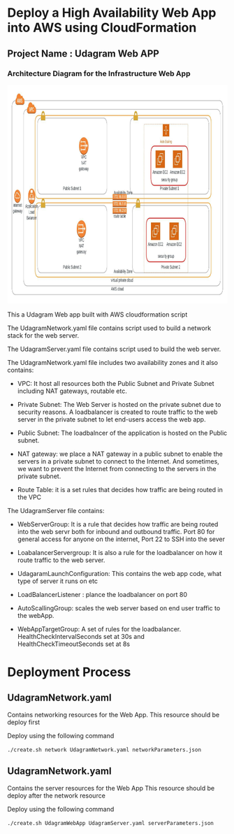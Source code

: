 <h1>Deploy a High Availability Web App into AWS using CloudFormation</h1>

<h2>Project Name : Udagram Web APP</h2>

<h3>Architecture Diagram for the Infrastructure Web App</h3> 

<img src="ArchitectureDiagram.jpeg" alt="Infrastructure Diagram for the WebAPP" width="800" height="500">


<p> This a Udagram Web app  built with AWS cloudformation script </p>

<p>The UdagramNetwork.yaml file contains script used to build a network stack for the web server.</p>

<p>The UdagramServer.yaml file contains script used to build the web server.</p>

<p> The UdagramNetwork.yaml file includes two availability zones and it also contains:  </p>

- VPC: It host all resources both the Public Subnet and Private Subnet including NAT gateways, routable etc.

- Private Subnet: The Web Server is hosted on the private subnet due to security reasons. A loadbalancer is created to route traffic to the web server in the private subnet to let end-users access the web app.

- Public Subnet: The loadbalncer of the application is hosted on the Public subnet.

- NAT gateway: we place a NAT gateway in a public subnet to enable the servers in a private subnet to connect to the Internet. And sometimes, we want to prevent the Internet from connecting to the servers in the private subnet.

- Route Table: it is a set rules that decides how traffic are being routed in the VPC

 
<p> The UdagramServer file contains:</p>

- WebServerGroup: It is a rule that decides how traffic are being routed into the web servr both for inbound and outbound traffic. Port 80 for general access for anyone on the internet, Port 22 to SSH into the sever

- LoabalancerServergroup: It is also a rule for the loadbalancer on how it route traffic to the web server.


- UdagaramLaunchConfiguration: This contains the web app code, what type of server it runs on etc

- LoadBalancerListener : plance the loadbalancer on port 80

- AutoScallingGroup: scales the web server based on end user traffic to the webApp.

- WebAppTargetGroup: A set of rules for the loadbalancer. HealthCheckIntervalSeconds set at 30s and  
  HealthCheckTimeoutSeconds set at 8s


<h1>Deployment Process </h1>


<h2>UdagramNetwork.yaml</h2>

Contains networking resources for the Web App.
This resource should be deploy first

Deploy using the following command

`./create.sh network UdagramNetwork.yaml networkParameters.json` 




<h2>UdagramNetwork.yaml</h2>

Contains the server resources for the Web App
This resource should be deploy after the network resource

Deploy using the following command

`./create.sh UdagramWebApp UdagramServer.yaml serverParameters.json` 



